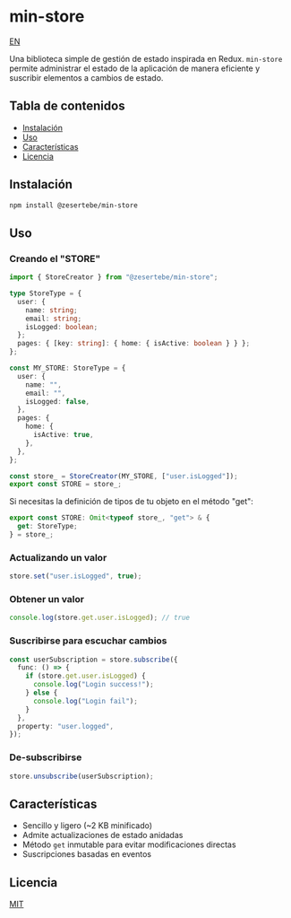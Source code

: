 # min-store

[EN](./README.md)

Una biblioteca simple de gestión de estado inspirada en Redux. `min-store` permite administrar el estado de la aplicación de manera eficiente y suscribir elementos a cambios de estado.

## Tabla de contenidos

- [Instalación](#instalación)
- [Uso](#uso)
- [Características](#Características)
- [Licencia](#licencia)

## Instalación

```sh
npm install @zesertebe/min-store
```

## Uso

### Creando el "STORE"

```ts
import { StoreCreator } from "@zesertebe/min-store";

type StoreType = {
  user: {
    name: string;
    email: string;
    isLogged: boolean;
  };
  pages: { [key: string]: { home: { isActive: boolean } } };
};

const MY_STORE: StoreType = {
  user: {
    name: "",
    email: "",
    isLogged: false,
  },
  pages: {
    home: {
      isActive: true,
    },
  },
};

const store_ = StoreCreator(MY_STORE, ["user.isLogged"]);
export const STORE = store_;
```

Si necesitas la definición de tipos de tu objeto en el método "get":

```ts
export const STORE: Omit<typeof store_, "get"> & {
  get: StoreType;
} = store_;
```

### Actualizando un valor

```ts
store.set("user.isLogged", true);
```

### Obtener un valor

```ts
console.log(store.get.user.isLogged); // true
```

### Suscribirse para escuchar cambios

```ts
const userSubscription = store.subscribe({
  func: () => {
    if (store.get.user.isLogged) {
      console.log("Login success!");
    } else {
      console.log("Login fail");
    }
  },
  property: "user.logged",
});
```

### De-subscribirse

```ts
store.unsubscribe(userSubscription);
```

## Características

- Sencillo y ligero (~2 KB minificado)
- Admite actualizaciones de estado anidadas
- Método `get` inmutable para evitar modificaciones directas
- Suscripciones basadas en eventos

## Licencia

[MIT](./LICENSE)
